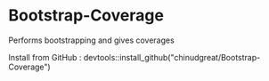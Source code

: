 # Bootstrap-Coverage
Performs bootstrapping and gives coverages

Install from GitHub :  devtools::install_github("chinudgreat/Bootstrap-Coverage")
